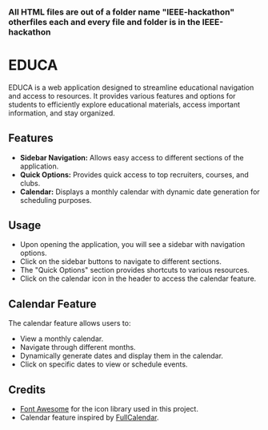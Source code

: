 ### All HTML files are out of a folder name "IEEE-hackathon" otherfiles each and every file and folder is in the IEEE-hackathon



# EDUCA

EDUCA is a web application designed to streamline educational navigation and access to resources. It provides various features and options for students to efficiently explore educational materials, access important information, and stay organized.

## Features

- **Sidebar Navigation:** Allows easy access to different sections of the application.
- **Quick Options:** Provides quick access to top recruiters, courses, and clubs.
- **Calendar:** Displays a monthly calendar with dynamic date generation for scheduling purposes.


## Usage

- Upon opening the application, you will see a sidebar with navigation options.
- Click on the sidebar buttons to navigate to different sections.
- The "Quick Options" section provides shortcuts to various resources.
- Click on the calendar icon in the header to access the calendar feature.

## Calendar Feature

The calendar feature allows users to:

- View a monthly calendar.
- Navigate through different months.
- Dynamically generate dates and display them in the calendar.
- Click on specific dates to view or schedule events.


## Credits

- [Font Awesome](https://fontawesome.com/) for the icon library used in this project.
- Calendar feature inspired by [FullCalendar](https://fullcalendar.io/).

